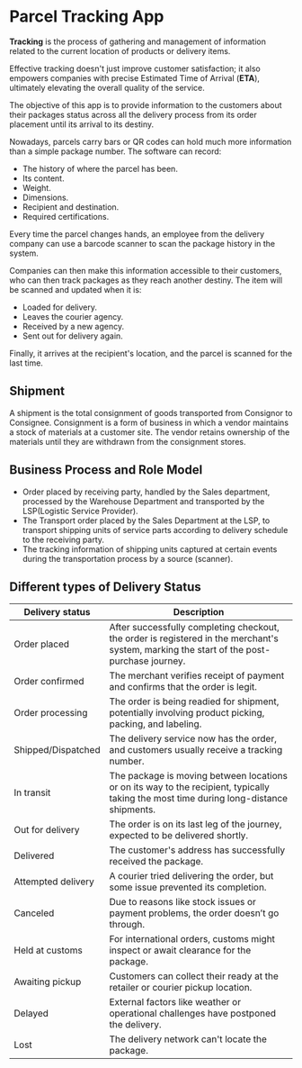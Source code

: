 # Parcel Tracking App

**Tracking** is the process of gathering and management of information related
to the current location of products or delivery items.

Effective tracking doesn't just improve customer satisfaction; it also empowers
companies with precise Estimated Time of Arrival (**ETA**), ultimately elevating
the overall quality of the service.

The objective of this app is to provide information to the customers about their
packages status across all the delivery process from its order placement until
its arrival to its destiny.

Nowadays, parcels carry bars or QR codes can hold much more information than a
simple package number. The software can record:

- The history of where the parcel has been.
- Its content.
- Weight.
- Dimensions.
- Recipient and destination.
- Required certifications.

Every time the parcel changes hands, an employee from the
delivery company can use a barcode scanner to scan the
package history in the system.

Companies can then make this information accessible to their
customers, who can then track packages as they reach another
destiny. The item will be scanned and updated when it is:

- Loaded for delivery.
- Leaves the courier agency.
- Received by a new agency.
- Sent out for delivery again.

Finally, it arrives at the recipient's location, and the
parcel is scanned for the last time.

## Shipment

A shipment is the total consignment of goods transported from Consignor to Consignee.
Consignment is a form of business in which a vendor maintains a stock of materials
at a customer site. The vendor retains ownership of the materials until they are
withdrawn from the consignment stores.

## Business Process and Role Model

- Order placed by receiving party, handled by the Sales department, processed by
the Warehouse Department and transported by the LSP(Logistic Service Provider).
- The Transport order placed by the Sales Department at the LSP, to transport
shipping units of service parts according to delivery schedule to the receiving
party.
- The tracking information of shipping units captured at certain events during
the transportation process by a source (scanner).

## Different types of Delivery Status

| Delivery status | Description |
| --------------- | ----------- |
| Order placed | After successfully completing checkout, the order is registered in the merchant's system, marking the start of the post-purchase journey. |
| Order confirmed | The merchant verifies receipt of payment and confirms that the order is legit. |
| Order processing | The order is being readied for shipment, potentially involving product picking, packing, and labeling. |
| Shipped/Dispatched | The delivery service now has the order, and customers usually receive a tracking number. |
| In transit | The package is moving between locations or on its way to the recipient, typically taking the most time during long-distance shipments. |
| Out for delivery | The order is on its last leg of the journey, expected to be delivered shortly. |
| Delivered | The customer's address has successfully received the package. |
| Attempted delivery | A courier tried delivering the order, but some issue prevented its completion. |
| Canceled | Due to reasons like stock issues or payment problems, the order doesn’t go through. |
| Held at customs | For international orders, customs might inspect or await clearance for the package. |
| Awaiting pickup | Customers can collect their ready at the retailer or courier pickup location. |
| Delayed | External factors like weather or operational challenges have postponed the delivery. |
| Lost | The delivery network can't locate the package.|
